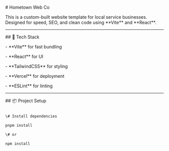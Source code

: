 \# Hometown Web Co



This is a custom-built website template for local service businesses. Designed for speed, SEO, and clean code using \*\*Vite\*\* and \*\*React\*\*.



---



\## 🚀 Tech Stack



\- \*\*Vite\*\* for fast bundling

\- \*\*React\*\* for UI

\- \*\*TailwindCSS\*\* for styling

\- \*\*Vercel\*\* for deployment

\- \*\*ESLint\*\* for linting



---



\## 📦 Project Setup



```bash

\# Install dependencies

pnpm install

\# or

npm install



